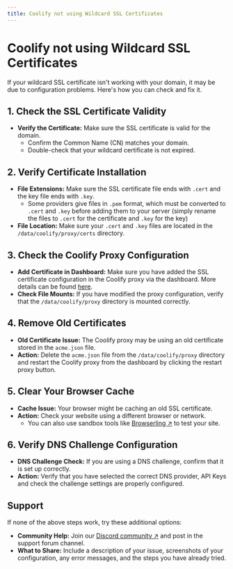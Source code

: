 ```yaml
---
title: Coolify not using Wildcard SSL Certificates
---
```


# Coolify not using Wildcard SSL Certificates
If your wildcard SSL certificate isn't working with your domain, it may be due to configuration problems. Here's how you can check and fix it.


## 1. Check the SSL Certificate Validity
- **Verify the Certificate:** Make sure the SSL certificate is valid for the domain.  
  - Confirm the Common Name (CN) matches your domain.
  - Double-check that your wildcard certificate is not expired.


## 2. Verify Certificate Installation
- **File Extensions:** Make sure the SSL certificate file ends with `.cert` and the key file ends with `.key`.  
  - Some providers give files in `.pem` format, which must be converted to `.cert` and `.key` before adding them to your server (simply rename the files to `.cert` for the certificate and `.key` for the key)
- **File Location:**  Make sure your `.cert` and `.key` files are located in the `/data/coolify/proxy/certs` directory.


## 3. Check the Coolify Proxy Configuration
- **Add Certificate in Dashboard:** Make sure you have added the SSL certificate configuration in the Coolify proxy via the dashboard. More details can be found [here](/knowledge-base/proxy/traefik/custom-ssl-certs).
- **Check File Mounts:** If you have modified the proxy configuration, verify that the `/data/coolify/proxy` directory is mounted correctly. 


## 4. Remove Old Certificates
- **Old Certificate Issue:**  The Coolify proxy may be using an old certificate stored in the `acme.json` file.
- **Action:**  Delete the `acme.json` file from the `/data/coolify/proxy` directory and restart the Coolify proxy from the dashboard by clicking the restart proxy button.


## 5. Clear Your Browser Cache
- **Cache Issue:** Your browser might be caching an old SSL certificate.
- **Action:**  Check your website using a different browser or network.  
  - You can also use sandbox tools like [Browserling ↗](https://www.browserling.com?utm_source=coolify.io) to test your site.

     
## 6. Verify DNS Challenge Configuration
- **DNS Challenge Check:** If you are using a DNS challenge, confirm that it is set up correctly.
- **Action:** Verify that you have selected the correct DNS provider, API Keys and check the challenge settings are properly configured.


## Support
If none of the above steps work, try these additional options:
- **Community Help:** Join our [Discord community ↗](https://coolify.io/discord) and post in the support forum channel.
- **What to Share:** Include a description of your issue, screenshots of your configuration, any error messages, and the steps you have already tried.